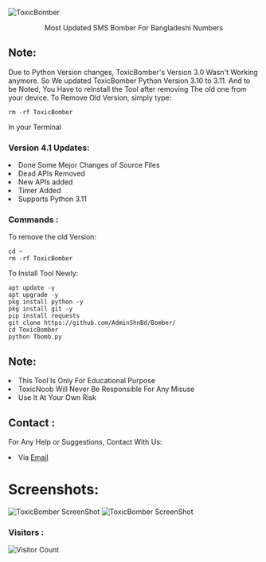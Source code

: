 ![ToxicBomber](https://h.top4top.io/p_2611gbau61.jpg)
<p align="center">Most Updated SMS Bomber For Bangladeshi Numbers</p>

## Note:
Due to Python Version changes, ToxicBomber's Version 3.0 Wasn't Working anymore. So We updated ToxicBomber Python Version 3.10 to 3.11. And to be Noted, You Have to reInstall the Tool after removing The old one from your device. To Remove Old Version, simply type:
``` shell script
rm -rf ToxicBomber
```
In your Terminal

### Version 4.1 Updates:
<li>Done Some Mejor Changes of Source Files</li>
<li>Dead APIs Removed</li>
<li>New APIs added</li>
<li>Timer Added</li>
<li>Supports Python 3.11</li>

### Commands :
To remove the old Version:
``` shell script
cd ~
rm -rf ToxicBomber
```
To Install Tool Newly:

``` shell script
apt update -y
apt upgrade -y
pkg install python -y
pkg install git -y
pip install requests
git clone https://github.com/AdminShnBd/Bomber/
cd ToxicBomber
python Tbomb.py
```

## Note:
<li>This Tool Is Only For Educational Purpose</li>
<li>ToxicNoob Will Never Be Responsible For Any Misuse</li>
<li>Use It At Your Own Risk</li>

## Contact :
For Any Help or Suggestions, Contact With Us:
<li> Via <a href="mailto: ToxicNoob.Sl4d3.Official@gmail.com">Email</a>


# Screenshots:
<img src="https://a.top4top.io/p_2556qdsww0.jpg" alt="ToxicBomber ScreenShot">
<img src="https://c.top4top.io/p_2556dzaf30.jpg" alt="ToxicBomber ScreenShot">

### Visitors :

![Visitor Count](https://profile-counter.glitch.me/Toxic-Noob/count.svg)
